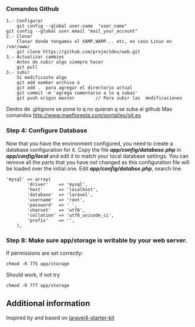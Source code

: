 ### Comandos Github
    1.- Configurar
    	git config --global user.name  "user_name"
	git config --global user.email "mail_your_account"
    2.- Clonar 
    	Clonar donde tengamos el XAMP,WAMP... etc, en caso Linux en /var/www/
    	git clone https://github.com/projectdev/web.git
    3.- Actualizar cambios
    	Antes de subir algo siempre hacer 
    	git pull 
    3.- subir 
    	Si modificaste algo 
    	git add nomber archivo ó 
    	git add .  para agregar el directorio actual
    	git commit -m 'agrega comentario a lo q subas'
    	git push origin master        // Para subir las  modificaciones
 Dentro de .gitignore se pone lo q no quieran q se suba al github
 Mas comandos http://www.maefloresta.com/portal/es/git.es
### Step 4: Configure Database

Now that you have the environment configured, you need to create a database configuration for it. Copy the file ***app/config/database.php*** in ***app/config/local*** and edit it to match your local database settings. You can remove all the parts that you have not changed as this configuration file will be loaded over the initial one.
Edit ***app/config/databse.php***, search line  
	
	'mysql' => array(
			'driver'    => 'mysql',
			'host'      => 'localhost',
			'database'  => 'laravel',
			'username'  => 'root',
			'password'  => ' ',
			'charset'   => 'utf8',
			'collation' => 'utf8_unicode_ci',
			'prefix'    => '',
		),
		
### Step 8: Make sure app/storage is writable by your web server.

If permissions are set correctly:

    chmod -R 775 app/storage

Should work, if not try

    chmod -R 777 app/storage

## Additional information

Inspired by and based on [laravel4-starter-kit](https://github.com/brunogaspar/laravel4-starter-kit)
